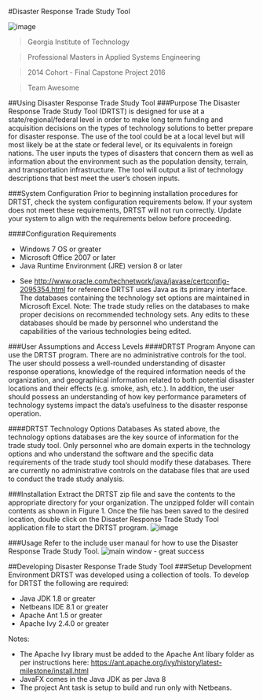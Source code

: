 #Disaster Response Trade Study Tool

![image](https://cloud.githubusercontent.com/assets/7001697/17087682/40ff6560-51de-11e6-8767-380ae07b123b.jpg)

> Georgia Institute of Technology

> Professional Masters in Applied Systems Engineering

> 2014 Cohort - Final Capstone Project 2016

> Team Awesome

##Using Disaster Response Trade Study Tool
###Purpose
The Disaster Response Trade Study Tool (DRTST) is designed for use at a state/regional/federal level in order to make long term funding and acquisition decisions on the types of technology solutions to better prepare for disaster response. The use of the tool could be at a local level but will most likely be at the state or federal level, or its equivalents in foreign nations. The user inputs the types of disasters that concern them as well as information about the environment such as the population density, terrain, and transportation infrastructure. The tool will output a list of technology descriptions that best meet the user’s chosen inputs.

###System Configuration
Prior to beginning installation procedures for DRTST, check the system configuration requirements below.  If your system does not meet these requirements, DRTST will not run correctly.  Update your system to align with the requirements below before proceeding. 

####Configuration Requirements
- Windows 7 OS or greater
- Microsoft Office 2007 or later
- Java Runtime Environment (JRE) version 8 or later
 * See http://www.oracle.com/technetwork/java/javase/certconfig-2095354.html for reference 
 DRTST uses Java as its primary interface. The databases containing the technology set options are maintained in Microsoft Excel. Note: The trade study relies on the databases to make proper decisions on recommended technology sets. Any edits to these databases should be made by personnel who understand the capabilities of the various technologies being edited. 

###User Assumptions and Access Levels
####DRTST Program
Anyone can use the DRTST program. There are no administrative controls for the tool. The user should possess a well-rounded understanding of disaster response operations, knowledge of the required information needs of the organization, and geographical information related to both potential disaster locations and their effects (e.g. smoke, ash, etc.). In addition, the user should possess an understanding of how key performance parameters of technology systems impact the data’s usefulness to the disaster response operation.

####DRTST Technology Options Databases
As stated above, the technology options databases are the key source of information for the trade study tool. Only personnel who are domain experts in the technology options and who understand the software and the specific data requirements of the trade study tool should modify these databases. There are currently no administrative controls on the database files that are used to conduct the trade study analysis.

###Installation
Extract the DRTST zip file and save the contents to the appropriate directory for your organization. The unzipped folder will contain contents as shown in Figure 1. Once the file has been saved to the desired location, double click on the Disaster Response Trade Study Tool application file to start the DRTST program.
![image](https://cloud.githubusercontent.com/assets/7001697/17087752/436a1cf4-51df-11e6-8852-2b3b45b74e34.png)

###Usage
Refer to the include user manaul for how to use the Disaster Response Trade Study Tool.
![main window - great success](https://cloud.githubusercontent.com/assets/7001697/17087920/95db3296-51e1-11e6-97bc-93b23bd19715.png)

##Developing Disaster Response Trade Study Tool
###Setup Development Environment
DRTST was developed using a collection of tools. To develop for DRTST the following are required:
- Java JDK 1.8 or greater
- Netbeans IDE 8.1 or greater
- Apache Ant 1.5 or greater
- Apache Ivy 2.4.0 or greater

Notes:
- The Apache Ivy library must be added to the Apache Ant libary folder as per instructions here: https://ant.apache.org/ivy/history/latest-milestone/install.html
- JavaFX comes in the Java JDK as per Java 8
- The project Ant task is setup to build and run only with Netbeans.



